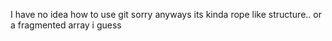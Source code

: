 I have no idea how to use git sorry
anyways its kinda rope like structure.. or a fragmented array i guess
